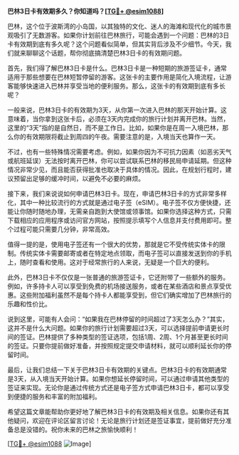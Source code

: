 **巴林3日卡有效期多久？你知道吗？[[TG💪+ @esim1088](https://t.me/s/esim1088)]**

巴林，这个位于波斯湾的小岛国，以其独特的文化、迷人的海滩和现代化的城市景观吸引了无数游客。如果你计划前往巴林旅行，可能会遇到一个问题：巴林的3日卡有效期到底有多久呢？这个问题看似简单，但其实背后涉及不少细节。今天，我们就来聊聊这个话题，帮你彻底搞清楚巴林3日卡的有效期问题。

首先，我们得了解巴林3日卡是什么。巴林3日卡是一种短期的旅游签证卡，通常适用于那些想要在巴林短暂停留的游客。这张卡的主要作用是简化入境流程，让游客能够快速进入巴林并享受当地的便利服务。那么，这张卡的有效期到底有多长呢？

一般来说，巴林3日卡的有效期为3天，从你第一次进入巴林的那天开始计算。这意味着，当你拿到这张卡后，必须在3天内完成你的旅行计划并离开巴林。当然，这里的“3天”指的是自然日，而不是工作日。比如，如果你是在周一入境巴林，那么你的有效期限将截止到周四的午夜。需要注意的是，入境当天也算作一天。

不过，也有一些特殊情况需要考虑。例如，如果你因为不可抗力因素（如恶劣天气或航班延误）无法按时离开巴林，你可以尝试联系巴林的移民局申请延期。但这种情况非常少见，而且能否获得批准也取决于具体的情况。因此，在规划行程时，建议预留出足够的缓冲时间，以避免不必要的麻烦。

接下来，我们来说说如何申请巴林3日卡。现在，申请巴林3日卡的方式非常多样化，其中一种比较流行的方式就是通过电子签（eSIM）。电子签不仅方便快捷，还能让你随时随地办理，无需亲自跑到大使馆或领事馆。如果你选择这种方式，只需下载相应的应用程序或访问官方网站，按照提示填写个人信息并支付费用即可。整个过程可能只需要几分钟，非常高效。

值得一提的是，使用电子签还有一个很大的优势，那就是它不受传统实体卡的限制。传统实体卡需要邮寄或者在特定地点领取，而电子签可以直接发送到你的手机上，随时查看和使用。这对于经常旅行的人来说，无疑是一个巨大的便利。

此外，巴林3日卡不仅仅是一张普通的旅游签证卡，它还附带了一些额外的服务。例如，许多持卡人可以享受到免费的机场接送服务，或者在某些酒店和景点享受优惠。这些附加福利虽然不是每个持卡人都能享受到，但它们确实增加了巴林旅行的乐趣和性价比。

说到这里，可能有人会问：“如果我在巴林停留的时间超过了3天怎么办？”其实，这并不是什么大问题。如果你的旅行计划需要超过3天，可以选择提前申请更长时间的签证。巴林提供了多种类型的签证选项，包括1周、2周、1个月甚至更长时间的签证。只要你提前做好准备，并按照规定提交申请材料，就可以顺利延长你的停留时间。

最后，让我们总结一下关于巴林3日卡有效期的关键点。巴林3日卡的有效期通常是3天，从入境当天开始计算。如果你想延长停留时间，可以通过申请其他类型的签证来实现。无论你是通过传统方式还是电子签方式申请巴林3日卡，都可以享受到便捷的服务和丰富的附加福利。

希望这篇文章能帮助你更好地了解巴林3日卡的有效期及相关信息。如果你还有其他疑问，欢迎在评论区留言讨论！无论是旅行计划还是签证事宜，提前做好充分准备总是没错的。祝你未来的巴林之旅愉快顺利！

[[TG💪+ @esim1088](https://t.me/s/esim1088) ![Image](https://i.postimg.cc/4NQfJmqS/Snipaste-2025-05-13-00-14-12.png)]